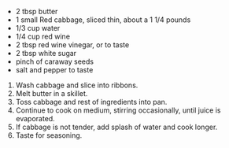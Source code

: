 * 2 tbsp butter
* 1 small Red cabbage, sliced thin, about a 1 1/4 pounds
* 1/3 cup water
* 1/4 cup red wine
* 2 tbsp red wine vinegar, or to taste
* 2 tbsp white sugar
* pinch of caraway seeds
* salt and pepper to taste

1. Wash cabbage and slice into ribbons.
1. Melt butter in a skillet.
1. Toss cabbage and rest of ingredients into pan.
1. Continue to cook on medium, stirring occasionally, until juice is evaporated.
1. If cabbage is not tender, add splash of water and cook longer.
1. Taste for seasoning.
